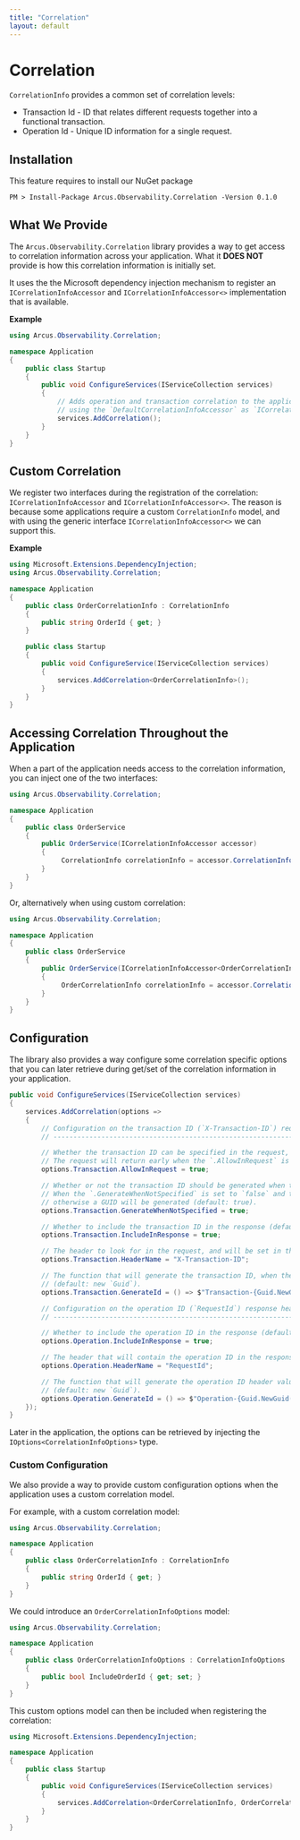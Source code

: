 ```yaml
---
title: "Correlation"
layout: default
---
```


# Correlation

`CorrelationInfo` provides a common set of correlation levels:

- Transaction Id - ID that relates different requests together into a functional transaction.
- Operation Id - Unique ID information for a single request.

## Installation

This feature requires to install our NuGet package

```shell
PM > Install-Package Arcus.Observability.Correlation -Version 0.1.0
```

## What We Provide

The `Arcus.Observability.Correlation` library provides a way to get access to correlation information across your application.
What it **DOES NOT** provide is how this correlation information is initially set.

It uses the the Microsoft dependency injection mechanism to register an `ICorrelationInfoAccessor` and `ICorrelationInfoAccessor<>` implementation that is available.

**Example**

```csharp
using Arcus.Observability.Correlation;

namespace Application
{
    public class Startup
    {
        public void ConfigureServices(IServiceCollection services)
        {
            // Adds operation and transaction correlation to the application,
            // using the `DefaultCorrelationInfoAccessor` as `ICorrelationInfoAccessor` that stores the `CorrelationInfo` model internally.
            services.AddCorrelation();
        }
    }
}
```
## Custom Correlation

We register two interfaces during the registration of the correlation: `ICorrelationInfoAccessor` and `ICorrelationInfoAccessor<>`.
The reason is because some applications require a custom `CorrelationInfo` model, and with using the generic interface `ICorrelationInfoAccessor<>` we can support this.

**Example**

```csharp
using Microsoft.Extensions.DependencyInjection;
using Arcus.Observability.Correlation;

namespace Application
{
    public class OrderCorrelationInfo : CorrelationInfo
    {
        public string OrderId { get; }
    }

    public class Startup
    {
        public void ConfigureService(IServiceCollection services)
        {
            services.AddCorrelation<OrderCorrelationInfo>();
        }
    }
}
```

## Accessing Correlation Throughout the Application

When a part of the application needs access to the correlation information, you can inject one of the two interfaces:

```csharp
using Arcus.Observability.Correlation;

namespace Application
{
    public class OrderService
    {
        public OrderService(ICorrelationInfoAccessor accessor)
        {
             CorrelationInfo correlationInfo = accessor.CorrelationInfo;
        }
    }
}
```

Or, alternatively when using custom correlation:

```csharp
using Arcus.Observability.Correlation;

namespace Application
{
    public class OrderService
    {
        public OrderService(ICorrelationInfoAccessor<OrderCorrelationInfo> accessor)
        {
             OrderCorrelationInfo correlationInfo = accessor.CorrelationInfo;
        }
    }
}
```

## Configuration

The library also provides a way configure some correlation specific options that you can later retrieve during get/set of the correlation information in your application.

```csharp
public void ConfigureServices(IServiceCollection services)
{
    services.AddCorrelation(options =>
    {
        // Configuration on the transaction ID (`X-Transaction-ID`) request/response header.
        // ---------------------------------------------------------------------------------

        // Whether the transaction ID can be specified in the request, and will be used throughout the request handling.
        // The request will return early when the `.AllowInRequest` is set to `false` and the request does contain the header (default: true).
        options.Transaction.AllowInRequest = true;

        // Whether or not the transaction ID should be generated when there isn't any transaction ID found in the request.
        // When the `.GenerateWhenNotSpecified` is set to `false` and the request doesn't contain the header, no value will be available for the transaction ID; 
        // otherwise a GUID will be generated (default: true).
        options.Transaction.GenerateWhenNotSpecified = true;

        // Whether to include the transaction ID in the response (default: true).
        options.Transaction.IncludeInResponse = true;

        // The header to look for in the request, and will be set in the response (default: X-Transaction-ID).
        options.Transaction.HeaderName = "X-Transaction-ID";

        // The function that will generate the transaction ID, when the `.GenerateWhenNotSpecified` is set to `false` and the request doesn't contain the header.
        // (default: new `Guid`).
        options.Transaction.GenerateId = () => $"Transaction-{Guid.NewGuid()}";

        // Configuration on the operation ID (`RequestId`) response header.
        // ----------------------------------------------------------------

        // Whether to include the operation ID in the response (default: true).
        options.Operation.IncludeInResponse = true;

        // The header that will contain the operation ID in the response (default: RequestId).
        options.Operation.HeaderName = "RequestId";

        // The function that will generate the operation ID header value.
        // (default: new `Guid`).
        options.Operation.GenerateId = () => $"Operation-{Guid.NewGuid()}";
    });
}
```

Later in the application, the options can be retrieved by injecting the `IOptions<CorrelationInfoOptions>` type.

### Custom Configuration

We also provide a way to provide custom configuration options when the application uses a custom correlation model.

For example, with a custom correlation model:

```csharp
using Arcus.Observability.Correlation;

namespace Application
{
    public class OrderCorrelationInfo : CorrelationInfo
    {
        public string OrderId { get; }
    }
}
```

We could introduce an `OrderCorrelationInfoOptions` model:

```csharp
using Arcus.Observability.Correlation;

namespace Application
{
    public class OrderCorrelationInfoOptions : CorrelationInfoOptions
    {
        public bool IncludeOrderId { get; set; }
    }
}
```

This custom options model can then be included when registering the correlation:

```csharp
using Microsoft.Extensions.DependencyInjection;

namespace Application
{
    public class Startup
    {
        public void ConfigureServices(IServiceCollection services)
        {
            services.AddCorrelation<OrderCorrelationInfo, OrderCorrelationInfoOptions>(options => options.IncludeOrderId = true);
        }
    }
}
```


